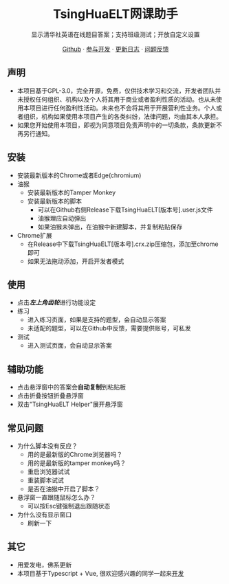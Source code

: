 <h1 align="center">TsingHuaELT网课助手</h1>

<p align="center">显示清华社英语在线题目答案；支持班级测试；开放自定义设置</p>

<p align="center">
<a href="https://github.com/SSmJaE/TsingHuaELTHelper">Github</a> · 
<a href="docs/DEVELOPMENT.md">参与开发</a> · 
<a href="docs/CHANGELOG.md">更新日志</a> · 
<a href="https://github.com/SSmJaE/TsingHuaELTHelper/issues">问题反馈</a>
</p>

## 声明
- 本项目基于GPL-3.0，完全开源，免费，仅供技术学习和交流，开发者团队并未授权任何组织、机构以及个人将其用于商业或者盈利性质的活动。也从未使用本项目进行任何盈利性活动。未来也不会将其用于开展营利性业务。个人或者组织，机构如果使用本项目产生的各类纠纷，法律问题，均由其本人承担。
- 如果您开始使用本项目，即视为同意项目免责声明中的一切条款，条款更新不再另行通知。

## 安装
- 安装最新版本的Chrome或者Edge(chromium)
- 油猴
  - 安装最新版本的Tamper Monkey
  - 安装最新版本的脚本
    - 可以在Github右侧Release下载TsingHuaELT[版本号].user.js文件
    - 油猴理应自动弹出
    - 如果油猴未弹出，在油猴中新建脚本，并复制粘贴保存
- Chrome扩展
  - 在Release中下载TsingHuaELT[版本号].crx.zip压缩包，添加至chrome即可
  - 如果无法拖动添加，开启开发者模式

## 使用
- 点击***左上角齿轮***进行功能设定
- 练习
  - 进入练习页面，如果是支持的题型，会自动显示答案
  - 未适配的题型，可以在Github中反馈，需要提供账号，可私发
- 测试
  - 进入测试页面，会自动显示答案

## 辅助功能
- 点击悬浮窗中的答案会<b>自动复制</b>到粘贴板
- 点击折叠按钮折叠悬浮窗
- 双击"TsingHuaELT Helper"展开悬浮窗

## 常见问题
- 为什么脚本没有反应？
  - 用的是最新版的Chrome浏览器吗？
  - 用的是最新版的tamper monkey吗？
  - 重启浏览器试试
  - 重装脚本试试
  - 是否在油猴中开启了脚本？
- 悬浮窗一直跟随鼠标怎么办？
  - 可以按Esc键强制退出跟随状态
- 为什么没有显示窗口
  - 刷新一下

## 其它
- 用爱发电，佛系更新
- 本项目基于Typescript + Vue, 很欢迎感兴趣的同学一起来[开发](docs/DEVELOPMENT.md)

